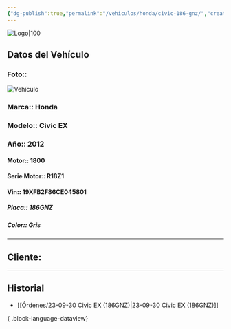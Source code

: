 ```yaml
---
{"dg-publish":true,"permalink":"/vehiculos/honda/civic-186-gnz/","created":"","updated":""}
---
```


![Logo|100](http://drive.google.com/uc?export=view&id=137fl3TIZ0-PU8b-Pt0bsjclwHub_u78G)

## Datos del Vehículo 
### Foto:: 
![Vehículo](http://drive.google.com/uc?export=view&id=1ksXJCe6VfkpIrwg1MQ33XOtLJlsOQ7Cg)

### Marca:: Honda
### Modelo:: Civic EX
### Año:: 2012
#### Motor:: 1800
#### Serie Motor:: R18Z1
#### Vin:: 19XFB2F86CE045801
##### Placa:: 186GNZ
##### Color:: Gris
---

## Cliente:



---

## Historial

- [[Órdenes/23-09-30 Civic EX (186GNZ)\|23-09-30 Civic EX (186GNZ)]]

{ .block-language-dataview} 